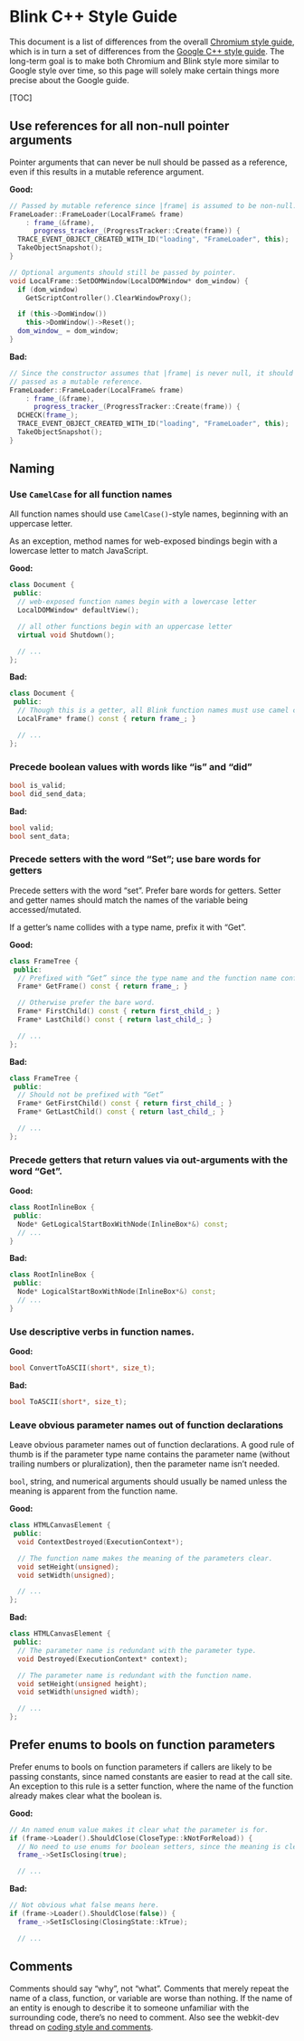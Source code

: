 # Blink C++ Style Guide

This document is a list of differences from the overall [Chromium style guide],
which is in turn a set of differences from the [Google C++ style guide]. The
long-term goal is to make both Chromium and Blink style more similar to Google
style over time, so this page will solely make certain things more precise about
the Google guide.

[TOC]

## Use references for all non-null pointer arguments
Pointer arguments that can never be null should be passed as a reference, even
if this results in a mutable reference argument.

**Good:**
```c++
// Passed by mutable reference since |frame| is assumed to be non-null.
FrameLoader::FrameLoader(LocalFrame& frame)
    : frame_(&frame),
      progress_tracker_(ProgressTracker::Create(frame)) {
  TRACE_EVENT_OBJECT_CREATED_WITH_ID("loading", "FrameLoader", this);
  TakeObjectSnapshot();
}

// Optional arguments should still be passed by pointer.
void LocalFrame::SetDOMWindow(LocalDOMWindow* dom_window) {
  if (dom_window)
    GetScriptController().ClearWindowProxy();

  if (this->DomWindow())
    this->DomWindow()->Reset();
  dom_window_ = dom_window;
}
```

**Bad:**
```c++
// Since the constructor assumes that |frame| is never null, it should be
// passed as a mutable reference.
FrameLoader::FrameLoader(LocalFrame& frame)
    : frame_(&frame),
      progress_tracker_(ProgressTracker::Create(frame)) {
  DCHECK(frame_);
  TRACE_EVENT_OBJECT_CREATED_WITH_ID("loading", "FrameLoader", this);
  TakeObjectSnapshot();
}
```

## Naming

### Use `CamelCase` for all function names

All function names should use `CamelCase()`-style names, beginning with an
uppercase letter.
 
As an exception, method names for web-exposed bindings begin with a lowercase
letter to match JavaScript.

**Good:**
```c++
class Document {
 public:
  // web-exposed function names begin with a lowercase letter
  LocalDOMWindow* defaultView();

  // all other functions begin with an uppercase letter
  virtual void Shutdown();

  // ...
};
```

**Bad:**
```c++
class Document {
 public:
  // Though this is a getter, all Blink function names must use camel case.
  LocalFrame* frame() const { return frame_; }

  // ...
};
```

### Precede boolean values with words like “is” and “did”
```c++
bool is_valid;
bool did_send_data;
```

**Bad:**
```c++
bool valid;
bool sent_data;
```

### Precede setters with the word “Set”; use bare words for getters
Precede setters with the word “set”. Prefer bare words for getters. Setter and
getter names should match the names of the variable being accessed/mutated.
 
If a getter’s name collides with a type name, prefix it with “Get”.

**Good:**
```c++
class FrameTree {
 public:
  // Prefixed with “Get” since the type name and the function name conflict.
  Frame* GetFrame() const { return frame_; }

  // Otherwise prefer the bare word.
  Frame* FirstChild() const { return first_child_; }
  Frame* LastChild() const { return last_child_; }

  // ...
};
```

**Bad:**
```c++
class FrameTree {
 public:
  // Should not be prefixed with “Get”
  Frame* GetFirstChild() const { return first_child_; }
  Frame* GetLastChild() const { return last_child_; }

  // ...
};
```

### Precede getters that return values via out-arguments with the word “Get”.
**Good:**
```c++
class RootInlineBox {
 public:
  Node* GetLogicalStartBoxWithNode(InlineBox*&) const;
  // ...
}
```

**Bad:**
```c++
class RootInlineBox {
 public:
  Node* LogicalStartBoxWithNode(InlineBox*&) const;
  // ...
}
```

### Use descriptive verbs in function names.
**Good:**
```c++
bool ConvertToASCII(short*, size_t);
```

**Bad:**
```c++
bool ToASCII(short*, size_t);
```

### Leave obvious parameter names out of function declarations
Leave obvious parameter names out of function declarations. A good rule of
thumb is if the parameter type name contains the parameter name (without
trailing numbers or pluralization), then the parameter name isn’t needed.

`bool`, string, and numerical arguments should usually be named unless the
meaning is apparent from the function name.

**Good:**
```c++
class HTMLCanvasElement {
 public:
  void ContextDestroyed(ExecutionContext*);

  // The function name makes the meaning of the parameters clear.
  void setHeight(unsigned);
  void setWidth(unsigned);

  // ...
};
```

**Bad:**
```c++
class HTMLCanvasElement {
 public:
  // The parameter name is redundant with the parameter type.
  void Destroyed(ExecutionContext* context);

  // The parameter name is redundant with the function name.
  void setHeight(unsigned height);
  void setWidth(unsigned width);

  // ...
};
```

## Prefer enums to bools on function parameters
Prefer enums to bools on function parameters if callers are likely to be
passing constants, since named constants are easier to read at the call site.
An exception to this rule is a setter function, where the name of the function
already makes clear what the boolean is.

**Good:**
```c++
// An named enum value makes it clear what the parameter is for.
if (frame->Loader().ShouldClose(CloseType::kNotForReload)) {
  // No need to use enums for boolean setters, since the meaning is clear.
  frame_->SetIsClosing(true);

  // ...
```

**Bad:**
```c++
// Not obvious what false means here.
if (frame->Loader().ShouldClose(false)) {
  frame_->SetIsClosing(ClosingState::kTrue);

  // ...
```

## Comments
Comments should say “why”, not “what”. Comments that merely repeat the name of
a class, function, or variable are worse than nothing. If the name of an entity
is enough to describe it to someone unfamiliar with the surrounding code,
there’s no need to comment. Also see the webkit-dev thread on [coding style and
comments].

[Chromium style guide]: c++.md
[Google C++ style guide]: https://google.github.io/styleguide/cppguide.html
[coding style and comments]: https://lists.webkit.org/pipermail/webkit-dev/2011-January/015769.html
